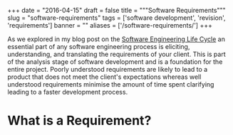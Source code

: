 
+++
date = "2016-04-15"
draft = false
title = """Software Requirements"""
slug = "software-requirements"
tags = ['software development', 'revision', 'requirements']
banner = ""
aliases = ['/software-requirements/']
+++

As we explored in my blog post on the [Software Engineering Life Cycle](https://blog.arranfrance.com/software-engineering-processes/) an essential part of any software engineering process is eliciting, understanding, and translating the requirements of your client. This is part of the analysis stage of software development and is a foundation for the entire project. Poorly understood requirements are likely to lead to a product that does not meet the client's expectations whereas well understood requirements minimise the amount of time spent clarifying leading to a faster development process.

# What is a Requirement?
